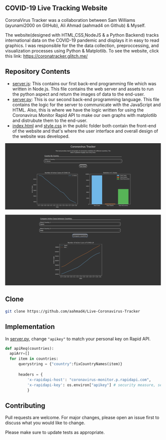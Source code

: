 ## COVID-19 Live Tracking Website

CoronaVirus Tracker was a collaboration between Sam Williams (ayunami2000 on GitHub), Ali Ahmad (aahmad4 on Github) & Myself. 


The website(designed with HTML,CSS,NodeJS & a Python Backend) tracks international data on the COVID-19 pandemic and displays it in easy to read graphics. I was responsible for the the data collection, preproccessing, and visualization processes using Python & Matplotlib. To see the website, click this link:
https://coronatracker.glitch.me/

## Repository Contents
- [server.js](https://github.com/ShivaGanapathy/CoronaVirusLiveTracking/blob/master/server.js): This contains our first back-end programming file which was written in Node.js. This file contains the web server and assets to run the python aspect and return the images of data to the end-user.
- [server.py](https://github.com/ShivaGanapathy/CoronaVirusLiveTracking/blob/master/server.py): This is our second back-end programming language. This file contains the logic for the server to communicate with the JavaScript and HTML. Also, this is where we have the logic written for using the Coronavirus Monitor Rapid API to make our own graphs with matplotlib and distrubute them to the end-user.
- [index.html](https://github.com/ShivaGanapathy/CoronaVirusLiveTracking/blob/master/index.html) and [style.css](https://github.com/ShivaGanapathy/CoronaVirusLiveTracking/blob/master/style.css) in the public folder both contain the front-end of the website and that's where the user interface and overall design of the website was developed.


![](demo1.PNG)

![](demo2.PNG)

## Clone
```bash
git clone https://github.com/aahmad4/Live-Coronavirus-Tracker
```

## Implementation

In [server.py](https://github.com/ShivaGanapathy/CoronaVirusLiveTracking/blob/master/server.py), change `"apikey"` to match your personal key on Rapid API.
```python
def apiReq(countries):
  apiArr=[]
  for item in countries:
      querystring = {"country":fixCountryNames(item)}

      headers = {
          'x-rapidapi-host': "coronavirus-monitor.p.rapidapi.com",
          'x-rapidapi-key': os.environ["apikey"] # security measure, see ".env" in files to find the key
          }
```

## Contributing

Pull requests are welcome. For major changes, please open an issue first to discuss what you would like to change.

Please make sure to update tests as appropriate.
